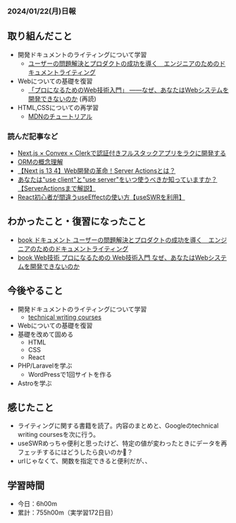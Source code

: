 ### 2024/01/22(月)日報
## 取り組んだこと
- 開発ドキュメントのライティングについて学習
  - [ユーザーの問題解決とプロダクトの成功を導く　エンジニアのためのドキュメントライティング](https://amzn.asia/d/e0OOwBo) 
- Webについての基礎を復習
  - [「プロになるためのWeb技術入門」 ――なぜ、あなたはWebシステムを開発できないのか](https://amzn.asia/d/2WYCcjH) (再読)
- HTML,CSSについての再学習
  - [MDNのチュートリアル](https://developer.mozilla.org/ja/docs/Learn/HTML)

### 読んだ記事など
- [Next.js × Convex × Clerkで認証付きフルスタックアプリをラクに開発する](https://zenn.dev/miravy/articles/59b44c9970a35b)
- [ORMの概念理解](https://qiita.com/minimabot/items/0a3fcc41fd7140dfdc41)
- [【Next js 13 4】Web開発の革命！Server Actionsとは？](https://www.youtube.com/watch?v=gircIiBIopA)
- [あなたは"use client"と"use server"をいつ使うべきか知っていますか？【ServerActionsまで解説】](https://www.youtube.com/watch?v=JE5xfZo7_Qc)
- [React初心者が間違うuseEffectの使い方【useSWRを利用】](https://www.youtube.com/watch?v=Kb8YbE8NxZ0)

## わかったこと・復習になったこと
  - [book ドキュメント ユーザーの問題解決とプロダクトの成功を導く　エンジニアのためのドキュメントライティング](https://www.notion.so/book-855829d0f9144008ad8d7a01c521f0c7?pvs=4)
  - [book Web技術 プロになるための Web技術入門 なぜ、あなたはWebシステムを開発できないのか](https://www.notion.so/Web-Web-b6d91ac11d224fae9ee62346b13a28bb?pvs=4)

## 今後やること
- 開発ドキュメントのライティングについて学習
  - [technical writing courses](https://developers.google.com/tech-writing/overview)
- Webについての基礎を復習
- 基礎を改めて固める
  - HTML
  - CSS
  - React
- PHP/Laravelを学ぶ
  - WordPressで1回サイトを作る
- Astroを学ぶ

## 感じたこと
- ライティングに関する書籍を読了。内容のまとめと、Googleのtechnical writing coursesを次に行う。
- useSWRめっちゃ便利と思ったけど、特定の値が変わったときにデータを再フェッチするにはどうしたら良いのか🤔？
- urlじゃなくて、関数を指定できると便利だが、、

## 学習時間
- 今日：6h00m
- 累計：755h00m（実学習172日目）